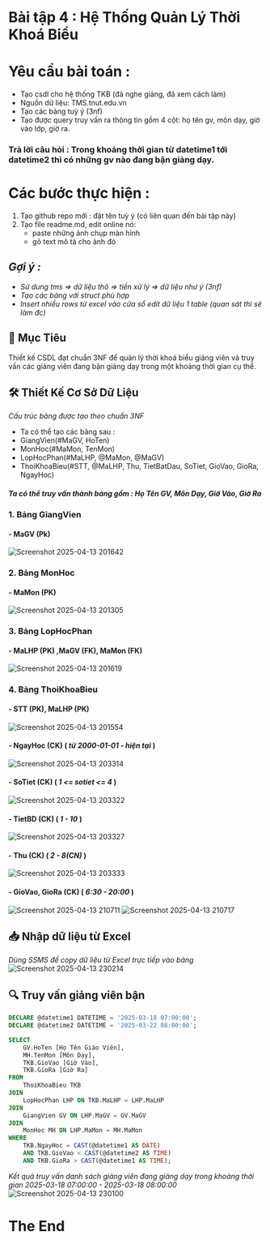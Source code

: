 # Bài tập 4 : Hệ Thống Quản Lý Thời Khoá Biểu 
# Yêu cầu bài toán :
 - Tạo csdl cho hệ thống TKB (đã nghe giảng, đã xem cách làm)
 - Nguồn dữ liệu: TMS.tnut.edu.vn
 - Tạo các bảng tuỳ ý (3nf)
 - Tạo được query truy vấn ra thông tin gồm 4 cột: họ tên gv, môn dạy, giờ vào lớp, giờ ra.
### Trả lời câu hỏi : Trong khoảng thời gian từ datetime1 tới datetime2 thì có những gv nào đang bận giảng dạy.

# Các bước thực hiện :
1. Tạo github repo mới : đặt tên tuỳ ý (có liên quan đến bài tập này)
2. Tạo file readme.md, edit online nó:
   - paste những ảnh chụp màn hình
   - gõ text mô tả cho ảnh đó

## *Gợi ý :*
- *Sử dung tms => dữ liệu thô => tiền xử lý => dữ liệu như ý (3nf)*
- *Tạo các bảng với struct phù hợp*
- *Insert nhiều rows từ excel vào cửa sổ edit dữ liệu 1 table (quan sát thì sẽ làm đc)*
  
## 🎯 Mục Tiêu
Thiết kế CSDL đạt chuẩn 3NF để quản lý thời khoá biểu giảng viên và truy vấn các giảng viên đang bận giảng dạy trong một khoảng thời gian cụ thể.

## 🛠 Thiết Kế Cơ Sở Dữ Liệu
*Cấu trúc bảng được tạo theo chuẩn 3NF*
* Ta có thể tạo các bảng sau :
* GiangVien(#MaGV, HoTen)
* MonHoc(#MaMon, TenMon)
* LopHocPhan(#MaLHP, @MaMon, @MaGV)
* ThoiKhoaBieu(#STT, @MaLHP, Thu, TietBatDau, SoTiet, GioVao, GioRa, NgayHoc)
#### *Ta có thể truy vấn thành bảng gồm : Họ Tên GV, Môn Dạy, Giờ Vào, Giờ Ra*
### 1. Bảng GiangVien
#### - MaGV (Pk)
![Screenshot 2025-04-13 201642](https://github.com/user-attachments/assets/4eef8999-1ede-49ab-98be-2a4835a31b55)

### 2. Bảng MonHoc
#### - MaMon (PK)
![Screenshot 2025-04-13 201305](https://github.com/user-attachments/assets/fcbf90b9-e623-4fd5-9c83-44740399f9d0)

### 3. Bảng LopHocPhan
#### - MaLHP (PK) ,MaGV (FK), MaMon (FK)
![Screenshot 2025-04-13 201619](https://github.com/user-attachments/assets/d51f23c6-4d55-47f2-a2e6-0cd9ef7b7706)

### 4. Bảng ThoiKhoaBieu
#### - STT (PK), MaLHP (PK)
![Screenshot 2025-04-13 201554](https://github.com/user-attachments/assets/f168c5fd-817c-479a-b26b-057dbec6f562)

#### - NgayHoc (CK) ( *từ 2000-01-01 - hiện tại* )

![Screenshot 2025-04-13 203314](https://github.com/user-attachments/assets/dbe85aaa-1879-4ddd-8575-815ae07b9672)

#### - SoTiet (CK) ( *1 <= sotiet <= 4* )

![Screenshot 2025-04-13 203322](https://github.com/user-attachments/assets/b5177127-eb2d-4b39-a07f-285123992fe3)

#### - TietBD (CK) ( *1 - 10* )
![Screenshot 2025-04-13 203327](https://github.com/user-attachments/assets/aa86d353-d366-46d7-be2b-682220c1f635)

#### - Thu (CK) ( *2 - 8(CN)* )
![Screenshot 2025-04-13 203333](https://github.com/user-attachments/assets/8ede5ccc-0fea-44e3-9c4c-eca500ecedbc)

#### - GioVao, GioRa (CK) ( *6:30 - 20:00* )
![Screenshot 2025-04-13 210711](https://github.com/user-attachments/assets/4cd21241-2d69-43b7-853f-ea948a3d1c60)
![Screenshot 2025-04-13 210717](https://github.com/user-attachments/assets/ac772a84-4bda-4133-ab78-57c500bd1469)

## 📥 Nhập dữ liệu từ Excel
*Dùng SSMS để copy dữ liệu từ Excel trực tiếp vào bảng*
![Screenshot 2025-04-13 230214](https://github.com/user-attachments/assets/8af7659d-726b-4a7d-8160-dc7335cb9c31)

## 🔍 Truy vấn giảng viên bận
```sql 
DECLARE @datetime1 DATETIME = '2025-03-18 07:00:00';
DECLARE @datetime2 DATETIME = '2025-03-22 08:00:00';

SELECT 
    GV.HoTen [Họ Tên Giáo Viên],
    MH.TenMon [Môn Dạy],
    TKB.GioVao [Giờ Vào],
    TKB.GioRa [Giờ Ra]
FROM 
    ThoiKhoaBieu TKB
JOIN 
    LopHocPhan LHP ON TKB.MaLHP = LHP.MaLHP
JOIN 
    GiangVien GV ON LHP.MaGV = GV.MaGV
JOIN 
    MonHoc MH ON LHP.MaMon = MH.MaMon
WHERE 
    TKB.NgayHoc = CAST(@datetime1 AS DATE)
    AND TKB.GioVao < CAST(@datetime2 AS TIME)
    AND TKB.GioRa > CAST(@datetime1 AS TIME);

```
*Kết quả truy vấn danh sách giảng viên đang giảng dạy trong khoảng thời gian 2025-03-18 07:00:00 - 2025-03-18 08:00:00*
![Screenshot 2025-04-13 230100](https://github.com/user-attachments/assets/1ca1728d-4ae9-4c70-bb34-9b41c55704f5)

# The End
